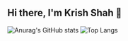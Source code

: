 ## Hi there, I'm Krish Shah 👋


![Anurag's GitHub stats](https://github-readme-stats.vercel.app/api?username=CollyWobble1&show_icons=true&theme=cobalt)
![Top Langs](https://github-readme-stats.vercel.app/api/top-langs/?username=CollyWobble1&layout=compact)
<!--
**CollyWobble1/CollyWobble1** is a ✨ _special_ ✨ repository because its `README.md` (this file) appears on your GitHub profile.

Here are some ideas to get you started:

- 🔭 I’m currently working on ...
- 🌱 I’m currently learning ...
- 👯 I’m looking to collaborate on ...
- 🤔 I’m looking for help with ...
- 💬 Ask me about ...
- 📫 How to reach me: ...
- 😄 Pronouns: ...
- ⚡ Fun fact: ...
-->
